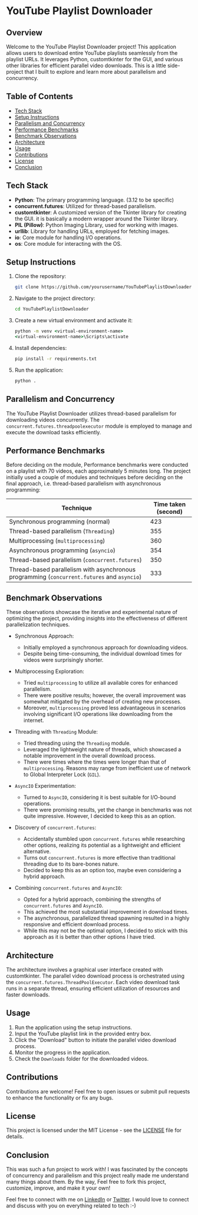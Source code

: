 # YouTube Playlist Downloader

## Overview

Welcome to the YouTube Playlist Downloader project! This application allows users to download entire YouTube playlists seamlessly from the playlist URLs. It leverages Python, customtkinter for the GUI, and various other libraries for efficient parallel video downloads. This is a little side-project that I built to explore and learn more about parallelism and concurrency.

## Table of Contents

- [Tech Stack](#tech-stack)
- [Setup Instructions](#setup-instructions)
- [Parallelism and Concurrency](#parallelism-and-concurrency)
- [Performance Benchmarks](#performance-benchmarks)
- [Benchmark Observations](#benchmark-observations)
- [Architecture](#architecture)
- [Usage](#usage)
- [Contributions](#contributions)
- [License](#license)
- [Conclusion](#conclusion)

## Tech Stack

- **Python**: The primary programming language. (3.12 to be specific)
- **concurrent.futures**: Utilized for thread-based parallelism.
- **customtkinter**: A customized version of the Tkinter library for creating the GUI. it is basically a modern wrapper around the Tkinter library.
- **PIL (Pillow)**: Python Imaging Library, used for working with images.
- **urllib**: Library for handling URLs, employed for fetching images.
- **io**: Core module for handling I/O operations.
- **os**: Core module for interacting with the OS.

## Setup Instructions

1. Clone the repository:

   ```bash
   git clone https://github.com/yourusername/YouTubePlaylistDownloader.git
   ```

2. Navigate to the project directory:

   ```cmd
   cd YouTubePlaylistDownloader
   ```

3. Create a new virtual environment and activate it:

   ```cmd
   python -m venv <virtual-environment-name>
   <virtual-environment-name>\Scripts\activate
   ```

4. Install dependencies:

   ```cmd
   pip install -r requirements.txt
   ```

5. Run the application:

   ```cmd
   python .
   ```

## Parallelism and Concurrency

The YouTube Playlist Downloader utilizes thread-based parallelism for downloading videos concurrently. The `concurrent.futures.threadpoolexecutor` module is employed to manage and execute the download tasks efficiently.

## Performance Benchmarks

Before deciding on the module, Performance benchmarks were conducted on a playlist with 70 videos, each approximately 5 minutes long. The project initially used a couple of modules and techniques before deciding on the final approach, i.e. thread-based parallelism with asynchronous programming:

| Technique                                                                                   | Time taken (second) |
| ------------------------------------------------------------------------------------------- | ------------------- |
| Synchronous programming (normal)                                                            | 423                 |
| Thread-based parallelism (`Threading`)                                                      | 355                 |
| Multiprocessing (`multiprocessing`)                                                         | 360                 |
| Asynchronous programming (`asyncio`)                                                        | 354                 |
| Thread-based parallelism (`concurrent.futures`)                                             | 350                 |
| Thread-based parallelism with asynchronous programming (`concurrent.futures` and `asyncio`) | 333                 |

## Benchmark Observations

These observations showcase the iterative and experimental nature of optimizing the project, providing insights into the effectiveness of different parallelization techniques.

- Synchronous Approach:

  - Initially employed a synchronous approach for downloading videos.
  - Despite being time-consuming, the individual download times for videos were surprisingly shorter.

- Multiprocessing Exploration:

  - Tried `multiprocessing` to utilize all available cores for enhanced parallelism.
  - There were positive results; however, the overall improvement was somewhat mitigated by the overhead of creating new processes.
  - Moreover, `multiprocessing` proved less advantageous in scenarios involving significant I/O operations like downloading from the internet.

- Threading with `Threading` Module:

  - Tried threading using the `Threading` module.
  - Leveraged the lightweight nature of threads, which showcased a notable improvement in the overall download process.
  - There were times where the times were longer than that of `multiprocessing`. Reasons may range from inefficient use of network to Global Interpreter Lock (`GIL`).

- `AsyncIO` Experimentation:

  - Turned to `AsyncIO`, considering it is best suitable for I/O-bound operations.
  - There were promising results, yet the change in benchmarks was not quite impressive. However, I decided to keep this as an option.

- Discovery of `concurrent.futures`:

  - Accidentally stumbled upon `concurrent.futures` while researching other options, realizing its potential as a lightweight and efficient alternative.
  - Turns out `concurrent.futures` is more effective than traditional threading due to its bare-bones nature.
  - Decided to keep this as an option too, maybe even considering a hybrid approach.

- Combining `concurrent.futures` and `AsyncIO`:
  - Opted for a hybrid approach, combining the strengths of `concurrent.futures` and `AsyncIO`.
  - This achieved the most substantial improvement in download times.
  - The asynchronous, parallelized thread spawning resulted in a highly responsive and efficient download process.
  - While this may not be the optimal option, I decided to stick with this approach as it is better than other options I have tried.

## Architecture

The architecture involves a graphical user interface created with customtkinter. The parallel video download process is orchestrated using the `concurrent.futures.ThreadPoolExecutor`. Each video download task runs in a separate thread, ensuring efficient utilization of resources and faster downloads.

## Usage

1. Run the application using the setup instructions.
2. Input the YouTube playlist link in the provided entry box.
3. Click the "Download" button to initiate the parallel video download process.
4. Monitor the progress in the application.
5. Check the `Downloads` folder for the downloaded videos.

## Contributions

Contributions are welcome! Feel free to open issues or submit pull requests to enhance the functionality or fix any bugs.

## License

This project is licensed under the MIT License - see the [LICENSE](LICENSE) file for details.

## Conclusion

This was such a fun project to work with! I was fascinated by the concepts of concurrency and parallelism and this project really made me understand many things about them. By the way, Feel free to fork this project, customize, improve, and make it your own!

Feel free to connect with me on [LinkedIn](www.linkedin.com/in/khair-alanam) or [Twitter](https://twitter.com/khair_alanam). I would love to connect and discuss with you on everything related to tech :-)

